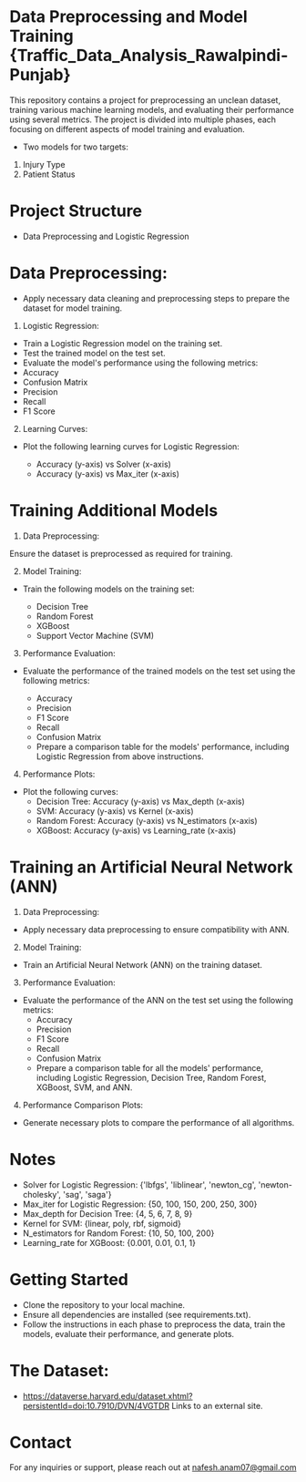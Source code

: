 # Data Preprocessing and Model Training {Traffic_Data_Analysis_Rawalpindi-Punjab}

This repository contains a project for preprocessing an unclean dataset, training various machine learning models, and evaluating their performance using several metrics. The project is divided into multiple phases, each focusing on different aspects of model training and evaluation.

- Two models for two targets:
1. Injury Type
2. Patient Status 


# Project Structure

   - Data Preprocessing and Logistic Regression


#  Data Preprocessing:


   - Apply necessary data cleaning and preprocessing steps to prepare the dataset for model training.
     

1.   Logistic Regression:

  - Train a Logistic Regression model on the training set.
  - Test the trained model on the test set.
  - Evaluate the model's performance using the following metrics:
  - Accuracy
  - Confusion Matrix
  - Precision
  - Recall
  - F1 Score

  
2.   Learning Curves:

- Plot the following learning curves for Logistic Regression:
  
   - Accuracy (y-axis) vs Solver (x-axis)
   - Accuracy (y-axis) vs Max_iter (x-axis)


  
# Training Additional Models

1. Data Preprocessing:

Ensure the dataset is preprocessed as required for training.

2.  Model Training:

- Train the following models on the training set:

   - Decision Tree
   - Random Forest
   - XGBoost
   - Support Vector Machine (SVM)


  
3.  Performance Evaluation:
   

- Evaluate the performance of the trained models on the test set using the following metrics:

    - Accuracy
    - Precision
    - F1 Score
    - Recall
    - Confusion Matrix
    - Prepare a comparison table for the models' performance, including Logistic Regression from above instructions.



4. Performance Plots:

- Plot the following curves:
   - Decision Tree: Accuracy (y-axis) vs Max_depth (x-axis)
   - SVM: Accuracy (y-axis) vs Kernel (x-axis)
   - Random Forest: Accuracy (y-axis) vs N_estimators (x-axis)
   - XGBoost: Accuracy (y-axis) vs Learning_rate (x-axis)
 

     
# Training an Artificial Neural Network (ANN)


1. Data Preprocessing:

 - Apply necessary data preprocessing to ensure compatibility with ANN.


  
2. Model Training:

 - Train an Artificial Neural Network (ANN) on the training dataset.


  
3. Performance Evaluation:

- Evaluate the performance of the ANN on the test set using the following metrics:
   - Accuracy
   - Precision
   - F1 Score
   - Recall
   - Confusion Matrix
   - Prepare a comparison table for all the models' performance, including Logistic Regression, Decision Tree, Random Forest, XGBoost, SVM, and ANN.
 
     
4. Performance Comparison Plots:

- Generate necessary plots to compare the performance of all algorithms.
  


# Notes

- Solver for Logistic Regression: {'lbfgs', 'liblinear', 'newton_cg', 'newton-cholesky', 'sag', 'saga'}
- Max_iter for Logistic Regression: {50, 100, 150, 200, 250, 300}
- Max_depth for Decision Tree: {4, 5, 6, 7, 8, 9}
- Kernel for SVM: {linear, poly, rbf, sigmoid}
- N_estimators for Random Forest: {10, 50, 100, 200}
- Learning_rate for XGBoost: {0.001, 0.01, 0.1, 1}


# Getting Started
- Clone the repository to your local machine.
- Ensure all dependencies are installed (see requirements.txt).
- Follow the instructions in each phase to preprocess the data, train the models, evaluate their performance, and generate plots.


# The Dataset:
   - https://dataverse.harvard.edu/dataset.xhtml?persistentId=doi:10.7910/DVN/4VGTDR Links to an external site. 



# Contact

For any inquiries or support, please reach out at nafesh.anam07@gmail.com

